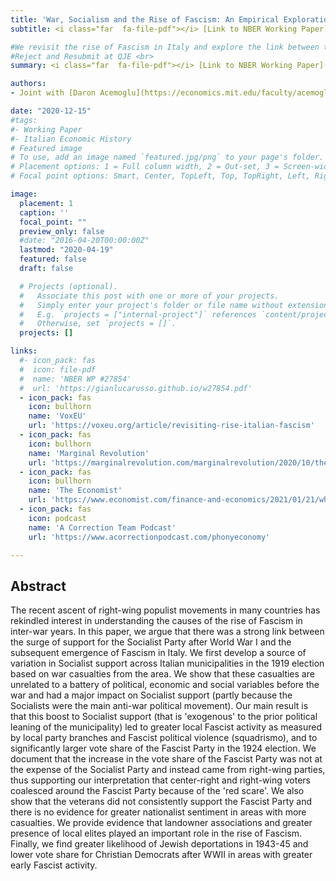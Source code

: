 ```yaml
---
title: 'War, Socialism and the Rise of Fascism: An Empirical Exploration (2020)'
subtitle: <i class="far  fa-file-pdf"></i> [Link to NBER Working Paper](https://gianlucarusso.github.io/w27854.pdf) <br>

#We revisit the rise of Fascism in Italy and explore the link between the threat of socialism and Mussolini’s rise to power. We find a strong association between the Red Scare in Italy and the subsequent local support for the Fascist Party in the early 1920s
#Reject and Resubmit at QJE <br>
summary: <i class="far  fa-file-pdf"></i> [Link to NBER Working Paper](https://gianlucarusso.github.io/w27854.pdf) <br>

authors:
- Joint with [Daron Acemoglu](https://economics.mit.edu/faculty/acemoglu), [Giuseppe De Feo](https://www2.le.ac.uk/departments/business/people/academic/giuseppe-de-feo) and [Giacomo De Luca](https://sites.google.com/a/york.ac.uk/deluca/)

date: "2020-12-15"
#tags:
#- Working Paper
#- Italian Economic History
# Featured image
# To use, add an image named `featured.jpg/png` to your page's folder.
# Placement options: 1 = Full column width, 2 = Out-set, 3 = Screen-width
# Focal point options: Smart, Center, TopLeft, Top, TopRight, Left, Right, BottomLeft, Bottom, BottomRight

image:
  placement: 1
  caption: ''
  focal_point: ""
  preview_only: false
  #date: "2016-04-20T00:00:00Z"
  lastmod: "2020-04-19"
  featured: false
  draft: false

  # Projects (optional).
  #   Associate this post with one or more of your projects.
  #   Simply enter your project's folder or file name without extension.
  #   E.g. `projects = ["internal-project"]` references `content/project/deep-learning/index.md`.
  #   Otherwise, set `projects = []`.
  projects: []

links:
  #- icon_pack: fas
  #  icon: file-pdf
  #  name: 'NBER WP #27854'
  #  url: 'https://gianlucarusso.github.io/w27854.pdf'
  - icon_pack: fas
    icon: bullhorn
    name: 'VoxEU'
    url: 'https://voxeu.org/article/revisiting-rise-italian-fascism'
  - icon_pack: fas
    icon: bullhorn
    name: 'Marginal Revolution'
    url: 'https://marginalrevolution.com/marginalrevolution/2020/10/the-roots-of-fascism-in-italy-namely-communism.html'
  - icon_pack: fas
    icon: bullhorn
    name: 'The Economist'
    url: 'https://www.economist.com/finance-and-economics/2021/01/21/what-is-the-link-between-economic-crises-and-political-ruptures'
  - icon_pack: fas
    icon: podcast
    name: 'A Correction Team Podcast'
    url: 'https://www.acorrectionpodcast.com/phonyeconomy'

---
```


## Abstract

The recent ascent of right-wing populist movements in many countries has rekindled interest in understanding the causes of the rise of Fascism in
inter-war years. In this paper, we argue that there was a strong link
between the surge of support for the Socialist Party after World War I and
the subsequent emergence of Fascism in Italy. We first develop a source of
variation in Socialist support across Italian municipalities in the 1919
election based on war casualties from the area. We show that these
casualties are unrelated to a battery of political, economic and social
variables before the war and had a major impact on Socialist support (partly
because the Socialists were the main anti-war political movement). Our main
result is that this boost to Socialist support (that is 'exogenous' to the prior political leaning of the municipality) led to greater local Fascist activity as measured by local party branches and Fascist political violence (squadrismo), and to significantly larger vote share of the Fascist Party in the 1924 election. We document that the increase in the vote share of the Fascist Party was not
at the expense of the Socialist Party and instead came from right-wing
parties, thus supporting our interpretation that center-right and right-wing
voters coalesced around the Fascist Party because of the 'red scare'. We also show that the veterans did not consistently support the Fascist Party and there is no evidence for greater nationalist sentiment in areas with more casualties. We provide evidence that landowner associations and greater presence of local elites played an important role in the rise of Fascism. Finally, we find greater likelihood of Jewish deportations in 1943-45 and lower vote share for Christian Democrats after WWII in areas with greater early Fascist activity.
